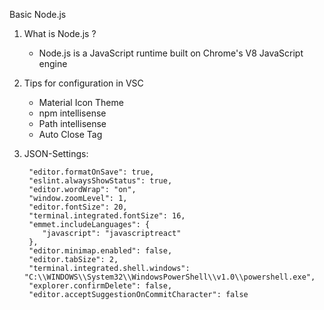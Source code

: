Basic Node.js 

1) What is Node.js ?

	- Node.js is a JavaScript runtime built on Chrome's V8 JavaScript engine
	
2) Tips for configuration in VSC
	
	- Material Icon Theme
	- npm intellisense
	- Path intellisense
	- Auto Close Tag
	
	
3) JSON-Settings:
	
		"editor.formatOnSave": true,
		"eslint.alwaysShowStatus": true,
		"editor.wordWrap": "on",
		"window.zoomLevel": 1,
		"editor.fontSize": 20,
		"terminal.integrated.fontSize": 16,
		"emmet.includeLanguages": {
		   "javascript": "javascriptreact"
		},
		"editor.minimap.enabled": false,
		"editor.tabSize": 2,
		"terminal.integrated.shell.windows": "C:\\WINDOWS\\System32\\WindowsPowerShell\\v1.0\\powershell.exe",
		"explorer.confirmDelete": false,
		"editor.acceptSuggestionOnCommitCharacter": false